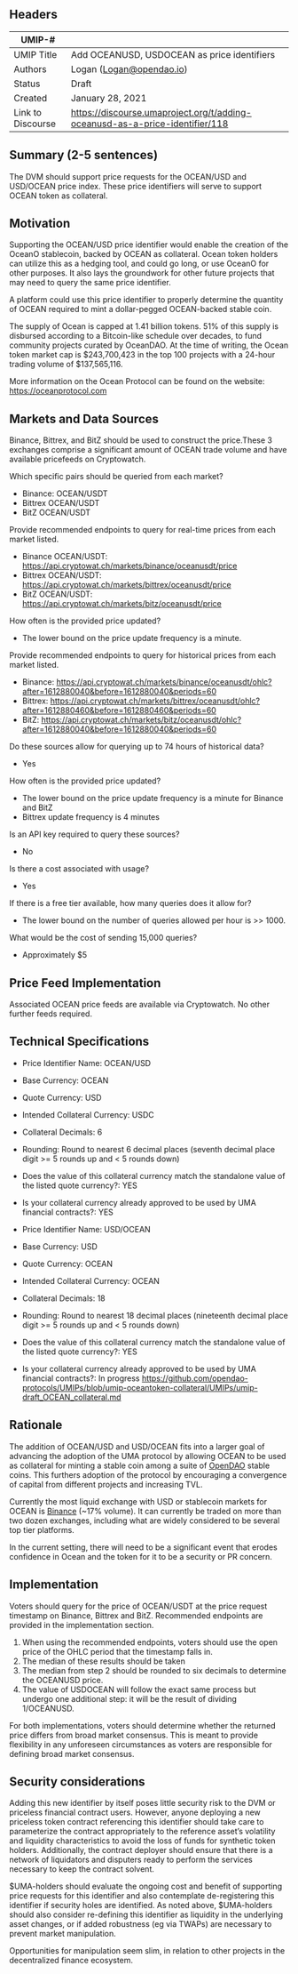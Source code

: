## Headers
| UMIP-#    |                                                                                                                                          |
|------------|------------------------------------------------------------------------------------------------------------------------------------------|
| UMIP Title | Add OCEANUSD, USDOCEAN as price identifiers              |
| Authors    | Logan (Logan@opendao.io)|
| Status     | Draft                                                                                                                                 |
| Created    | January 28, 2021                                                                                                                           |
| Link to Discourse    | https://discourse.umaproject.org/t/adding-oceanusd-as-a-price-identifier/118                                                     |

## Summary (2-5 sentences)
The DVM should support price requests for the OCEAN/USD and USD/OCEAN price index. These price identifiers will serve to support OCEAN token as collateral.


## Motivation

Supporting the OCEAN/USD price identifier would enable the creation of the OceanO stablecoin, backed by OCEAN as collateral. Ocean token holders can utilize this as a hedging tool, and could go long, or use OceanO for other purposes. It also lays the groundwork for other future projects that may need to query the same price identifier. 

A platform could use this price identifier to properly determine the quantity of OCEAN required to mint a dollar-pegged OCEAN-backed stable coin. 

The supply of Ocean is capped at 1.41 billion tokens. 51% of this supply is disbursed according to a Bitcoin-like schedule over decades, to fund community projects curated by OceanDAO. At the time of writing, the Ocean token market cap is $243,700,423 in the top 100 projects with a 24-hour trading volume of $137,565,116. 

More information on the Ocean Protocol can be found on the website: https://oceanprotocol.com

## Markets and Data Sources

Binance, Bittrex, and BitZ should be used to construct the price.These 3 exchanges comprise a significant amount of OCEAN trade volume and have available pricefeeds on Cryptowatch. 


Which specific pairs should be queried from each market?
- Binance: OCEAN/USDT
- Bittrex OCEAN/USDT
- BitZ OCEAN/USDT


Provide recommended endpoints to query for real-time prices from each market listed.
- Binance OCEAN/USDT: https://api.cryptowat.ch/markets/binance/oceanusdt/price
- Bittrex OCEAN/USDT: https://api.cryptowat.ch/markets/bittrex/oceanusdt/price
- BitZ OCEAN/USDT: https://api.cryptowat.ch/markets/bitz/oceanusdt/price

How often is the provided price updated?
- The lower bound on the price update frequency is a minute.

Provide recommended endpoints to query for historical prices from each market listed.
- Binance: https://api.cryptowat.ch/markets/binance/oceanusdt/ohlc?after=1612880040&before=1612880040&periods=60
- Bittrex: https://api.cryptowat.ch/markets/bittrex/oceanusdt/ohlc?after=1612880460&before=1612880460&periods=60
- BitZ: https://api.cryptowat.ch/markets/bitz/oceanusdt/ohlc?after=1612880040&before=1612880040&periods=60

Do these sources allow for querying up to 74 hours of historical data?
- Yes

How often is the provided price updated?
- The lower bound on the price update frequency is a minute for Binance and BitZ
- Bittrex update frequency is 4 minutes

Is an API key required to query these sources?
- No

Is there a cost associated with usage?
- Yes

If there is a free tier available, how many queries does it allow for?
- The lower bound on the number of queries allowed per hour is >> 1000.

What would be the cost of sending 15,000 queries?
- Approximately $5


## Price Feed Implementation
Associated OCEAN price feeds are available via Cryptowatch.  No other further feeds required.



## Technical Specifications
- Price Identifier Name: OCEAN/USD
- Base Currency: OCEAN
- Quote Currency: USD
- Intended Collateral Currency: USDC
- Collateral Decimals: 6
- Rounding: Round to nearest 6 decimal places (seventh decimal place digit >= 5 rounds up and < 5 rounds down)
- Does the value of this collateral currency match the standalone value of the listed quote currency?: YES
- Is your collateral currency already approved to be used by UMA financial contracts?: YES

- Price Identifier Name: USD/OCEAN
- Base Currency: USD
- Quote Currency: OCEAN
- Intended Collateral Currency: OCEAN
- Collateral Decimals: 18
- Rounding: Round to nearest 18 decimal places (nineteenth decimal place digit >= 5 rounds up and < 5 rounds down)
- Does the value of this collateral currency match the standalone value of the listed quote currency?: YES
- Is your collateral currency already approved to be used by UMA financial contracts?: In progress
https://github.com/opendao-protocols/UMIPs/blob/umip-oceantoken-collateral/UMIPs/umip-draft_OCEAN_collateral.md


## Rationale

The addition of OCEAN/USD  and USD/OCEAN fits into a larger goal of advancing the adoption of the UMA protocol by allowing OCEAN to be used as collateral for minting a stable coin among a suite of [OpenDAO](https://opendao.io) stable coins. This furthers adoption of the protocol by encouraging a convergence of capital from different projects and increasing TVL.

Currently the most liquid exchange with USD or stablecoin markets for OCEAN is [Binance](https://www.binance.com/en/trade/OCEAN_USDT) (~17% volume). It can currently be traded on more than two dozen exchanges, including what are widely considered to be several top tier platforms.

In the current setting, there will need to be a significant event that erodes confidence in Ocean and the token for it to be a security or PR concern. 


## Implementation

Voters should query for the price of OCEAN/USDT at the price request timestamp on Binance, Bittrex and BitZ. Recommended endpoints are provided in the implementation section.

1) When using the recommended endpoints, voters should use the open price of the OHLC period that the timestamp falls in.
2) The median of these results should be taken
3) The median from step 2 should be rounded to six decimals to determine the OCEANUSD price.
4) The value of USDOCEAN will follow the exact same process but undergo one additional step: it will be the result of dividing 1/OCEANUSD.

For both implementations, voters should determine whether the returned price differs from broad market consensus. This is meant to provide flexibility in any unforeseen circumstances as voters are responsible for defining broad market consensus.



## Security considerations

Adding this new identifier by itself poses little security risk to the DVM or priceless financial contract users. However, anyone deploying a new priceless token contract referencing this identifier should take care to parameterize the contract appropriately to the reference asset’s volatility and liquidity characteristics to avoid the loss of funds for synthetic token holders. Additionally, the contract deployer should ensure that there is a network of liquidators and disputers ready to perform the services necessary to keep the contract solvent.

$UMA-holders should evaluate the ongoing cost and benefit of supporting price requests for this identifier and also contemplate de-registering this identifier if security holes are identified. As noted above, $UMA-holders should also consider re-defining this identifier as liquidity in the underlying asset changes, or if added robustness (eg via TWAPs) are necessary to prevent market manipulation.

Opportunities for manipulation seem slim, in relation to other projects in the decentralized finance ecosystem. 

